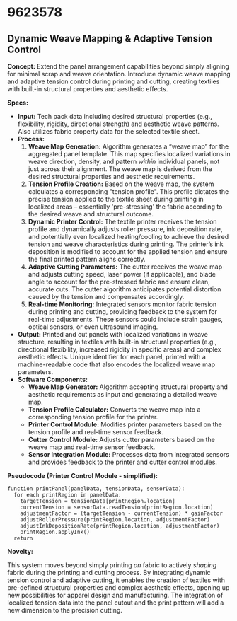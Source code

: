 # 9623578

## Dynamic Weave Mapping & Adaptive Tension Control

**Concept:** Extend the panel arrangement capabilities beyond simply aligning for minimal scrap and weave orientation. Introduce dynamic weave mapping and adaptive tension control during printing and cutting, creating textiles with built-in structural properties and aesthetic effects.

**Specs:**

*   **Input:** Tech pack data including desired structural properties (e.g., flexibility, rigidity, directional strength) and aesthetic weave patterns. Also utilizes fabric property data for the selected textile sheet.
*   **Process:**
    1.  **Weave Map Generation:** Algorithm generates a “weave map” for the aggregated panel template. This map specifies localized variations in weave direction, density, and pattern *within* individual panels, not just across their alignment. The weave map is derived from the desired structural properties and aesthetic requirements.
    2.  **Tension Profile Creation:** Based on the weave map, the system calculates a corresponding "tension profile". This profile dictates the precise tension applied to the textile sheet during printing in localized areas – essentially 'pre-stressing' the fabric according to the desired weave and structural outcome.
    3.  **Dynamic Printer Control:** The textile printer receives the tension profile and dynamically adjusts roller pressure, ink deposition rate, and potentially even localized heating/cooling to achieve the desired tension and weave characteristics during printing. The printer’s ink deposition is modified to account for the applied tension and ensure the final printed pattern aligns correctly.
    4.  **Adaptive Cutting Parameters:** The cutter receives the weave map and adjusts cutting speed, laser power (if applicable), and blade angle to account for the pre-stressed fabric and ensure clean, accurate cuts. The cutter algorithm anticipates potential distortion caused by the tension and compensates accordingly.
    5.  **Real-time Monitoring:** Integrated sensors monitor fabric tension during printing and cutting, providing feedback to the system for real-time adjustments. These sensors could include strain gauges, optical sensors, or even ultrasound imaging.
*   **Output:** Printed and cut panels with localized variations in weave structure, resulting in textiles with built-in structural properties (e.g., directional flexibility, increased rigidity in specific areas) and complex aesthetic effects. Unique identifier for each panel, printed with a machine-readable code that also encodes the localized weave map parameters.
*   **Software Components:**
    *   **Weave Map Generator:** Algorithm accepting structural property and aesthetic requirements as input and generating a detailed weave map.
    *   **Tension Profile Calculator:** Converts the weave map into a corresponding tension profile for the printer.
    *   **Printer Control Module:** Modifies printer parameters based on the tension profile and real-time sensor feedback.
    *   **Cutter Control Module:** Adjusts cutter parameters based on the weave map and real-time sensor feedback.
    *   **Sensor Integration Module:** Processes data from integrated sensors and provides feedback to the printer and cutter control modules.

**Pseudocode (Printer Control Module - simplified):**

```
function printPanel(panelData, tensionData, sensorData):
  for each printRegion in panelData:
    targetTension = tensionData[printRegion.location]
    currentTension = sensorData.readTension(printRegion.location)
    adjustmentFactor = (targetTension - currentTension) * gainFactor
    adjustRollerPressure(printRegion.location, adjustmentFactor)
    adjustInkDepositionRate(printRegion.location, adjustmentFactor)
    printRegion.applyInk()
  return
```

**Novelty:**

This system moves beyond simply printing *on* fabric to actively *shaping* fabric during the printing and cutting process. By integrating dynamic tension control and adaptive cutting, it enables the creation of textiles with pre-defined structural properties and complex aesthetic effects, opening up new possibilities for apparel design and manufacturing. The integration of localized tension data into the panel cutout and the print pattern will add a new dimension to the precision cutting.